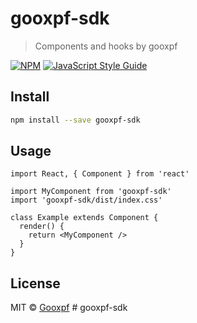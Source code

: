 # gooxpf-sdk

> Components and hooks by gooxpf

[![NPM](https://img.shields.io/npm/v/gooxpf-sdk.svg)](https://www.npmjs.com/package/gooxpf-sdk) [![JavaScript Style Guide](https://img.shields.io/badge/code_style-standard-brightgreen.svg)](https://standardjs.com)

## Install

```bash
npm install --save gooxpf-sdk
```

## Usage

```tsx
import React, { Component } from 'react'

import MyComponent from 'gooxpf-sdk'
import 'gooxpf-sdk/dist/index.css'

class Example extends Component {
  render() {
    return <MyComponent />
  }
}
```

## License

MIT © [Gooxpf](https://github.com/Gooxpf)
#   g o o x p f - s d k  
 
